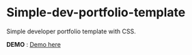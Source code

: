 # Simple-dev-portfolio-template
Simple developer portfolio template with CSS.

**DEMO** : [Demo here](https://buddhalimbu.github.io/simple-dev-portfolio-template/)
